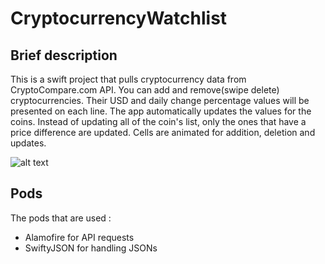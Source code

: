 # CryptocurrencyWatchlist
## Brief description
This is a swift project that pulls cryptocurrency data from CryptoCompare.com API.
You can add and remove(swipe delete) cryptocurrencies.
Their USD and daily change percentage values will be presented on each line.
The app automatically updates the values for the coins.
Instead of updating all of the coin's list, only the ones that have a price difference are updated.
Cells are animated for addition, deletion and updates.

![alt text](https://ibb.co/10wZdxP)
## Pods
The pods that are used : 
- Alamofire for API requests
- SwiftyJSON for handling JSONs


